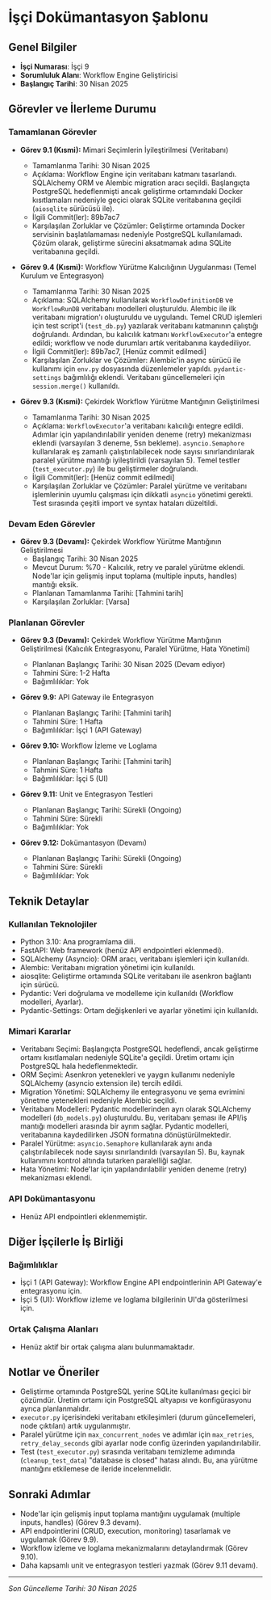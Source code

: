 # İşçi Dokümantasyon Şablonu

## Genel Bilgiler
- **İşçi Numarası**: İşçi 9
- **Sorumluluk Alanı**: Workflow Engine Geliştiricisi
- **Başlangıç Tarihi**: 30 Nisan 2025

## Görevler ve İlerleme Durumu

### Tamamlanan Görevler
- **Görev 9.1 (Kısmi):** Mimari Seçimlerin İyileştirilmesi (Veritabanı)
  - Tamamlanma Tarihi: 30 Nisan 2025
  - Açıklama: Workflow Engine için veritabanı katmanı tasarlandı. SQLAlchemy ORM ve Alembic migration aracı seçildi. Başlangıçta PostgreSQL hedeflenmişti ancak geliştirme ortamındaki Docker kısıtlamaları nedeniyle geçici olarak SQLite veritabanına geçildi (`aiosqlite` sürücüsü ile).
  - İlgili Commit(ler): 89b7ac7
  - Karşılaşılan Zorluklar ve Çözümler: Geliştirme ortamında Docker servisinin başlatılamaması nedeniyle PostgreSQL kullanılamadı. Çözüm olarak, geliştirme sürecini aksatmamak adına SQLite veritabanına geçildi.

- **Görev 9.4 (Kısmi):** Workflow Yürütme Kalıcılığının Uygulanması (Temel Kurulum ve Entegrasyon)
  - Tamamlanma Tarihi: 30 Nisan 2025
  - Açıklama: SQLAlchemy kullanılarak `WorkflowDefinitionDB` ve `WorkflowRunDB` veritabanı modelleri oluşturuldu. Alembic ile ilk veritabanı migration'ı oluşturuldu ve uygulandı. Temel CRUD işlemleri için test script'i (`test_db.py`) yazılarak veritabanı katmanının çalıştığı doğrulandı. Ardından, bu kalıcılık katmanı `WorkflowExecutor`'a entegre edildi; workflow ve node durumları artık veritabanına kaydediliyor.
  - İlgili Commit(ler): 89b7ac7, [Henüz commit edilmedi]
  - Karşılaşılan Zorluklar ve Çözümler: Alembic'in async sürücü ile kullanımı için `env.py` dosyasında düzenlemeler yapıldı. `pydantic-settings` bağımlılığı eklendi. Veritabanı güncellemeleri için `session.merge()` kullanıldı.

- **Görev 9.3 (Kısmi):** Çekirdek Workflow Yürütme Mantığının Geliştirilmesi
  - Tamamlanma Tarihi: 30 Nisan 2025
  - Açıklama: `WorkflowExecutor`'a veritabanı kalıcılığı entegre edildi. Adımlar için yapılandırılabilir yeniden deneme (retry) mekanizması eklendi (varsayılan 3 deneme, 5sn bekleme). `asyncio.Semaphore` kullanılarak eş zamanlı çalıştırılabilecek node sayısı sınırlandırılarak paralel yürütme mantığı iyileştirildi (varsayılan 5). Temel testler (`test_executor.py`) ile bu geliştirmeler doğrulandı.
  - İlgili Commit(ler): [Henüz commit edilmedi]
  - Karşılaşılan Zorluklar ve Çözümler: Paralel yürütme ve veritabanı işlemlerinin uyumlu çalışması için dikkatli `asyncio` yönetimi gerekti. Test sırasında çeşitli import ve syntax hataları düzeltildi.

### Devam Eden Görevler
- **Görev 9.3 (Devamı):** Çekirdek Workflow Yürütme Mantığının Geliştirilmesi
  - Başlangıç Tarihi: 30 Nisan 2025
  - Mevcut Durum: %70 - Kalıcılık, retry ve paralel yürütme eklendi. Node'lar için gelişmiş input toplama (multiple inputs, handles) mantığı eksik.
  - Planlanan Tamamlanma Tarihi: [Tahmini tarih]
  - Karşılaşılan Zorluklar: [Varsa]

### Planlanan Görevler
- **Görev 9.3 (Devamı):** Çekirdek Workflow Yürütme Mantığının Geliştirilmesi (Kalıcılık Entegrasyonu, Paralel Yürütme, Hata Yönetimi)
  - Planlanan Başlangıç Tarihi: 30 Nisan 2025 (Devam ediyor)
  - Tahmini Süre: 1-2 Hafta
  - Bağımlılıklar: Yok

- **Görev 9.9:** API Gateway ile Entegrasyon
  - Planlanan Başlangıç Tarihi: [Tahmini tarih]
  - Tahmini Süre: 1 Hafta
  - Bağımlılıklar: İşçi 1 (API Gateway)

- **Görev 9.10:** Workflow İzleme ve Loglama
  - Planlanan Başlangıç Tarihi: [Tahmini tarih]
  - Tahmini Süre: 1 Hafta
  - Bağımlılıklar: İşçi 5 (UI)

- **Görev 9.11:** Unit ve Entegrasyon Testleri
  - Planlanan Başlangıç Tarihi: Sürekli (Ongoing)
  - Tahmini Süre: Sürekli
  - Bağımlılıklar: Yok

- **Görev 9.12:** Dokümantasyon (Devamı)
  - Planlanan Başlangıç Tarihi: Sürekli (Ongoing)
  - Tahmini Süre: Sürekli
  - Bağımlılıklar: Yok

## Teknik Detaylar

### Kullanılan Teknolojiler
- Python 3.10: Ana programlama dili.
- FastAPI: Web framework (henüz API endpointleri eklenmedi).
- SQLAlchemy (Asyncio): ORM aracı, veritabanı işlemleri için kullanıldı.
- Alembic: Veritabanı migration yönetimi için kullanıldı.
- aiosqlite: Geliştirme ortamında SQLite veritabanı ile asenkron bağlantı için sürücü.
- Pydantic: Veri doğrulama ve modelleme için kullanıldı (Workflow modelleri, Ayarlar).
- Pydantic-Settings: Ortam değişkenleri ve ayarlar yönetimi için kullanıldı.

### Mimari Kararlar
- Veritabanı Seçimi: Başlangıçta PostgreSQL hedeflendi, ancak geliştirme ortamı kısıtlamaları nedeniyle SQLite'a geçildi. Üretim ortamı için PostgreSQL hala hedeflenmektedir.
- ORM Seçimi: Asenkron yetenekleri ve yaygın kullanımı nedeniyle SQLAlchemy (asyncio extension ile) tercih edildi.
- Migration Yönetimi: SQLAlchemy ile entegrasyonu ve şema evrimini yönetme yetenekleri nedeniyle Alembic seçildi.
- Veritabanı Modelleri: Pydantic modellerinden ayrı olarak SQLAlchemy modelleri (`db_models.py`) oluşturuldu. Bu, veritabanı şeması ile API/iş mantığı modelleri arasında bir ayrım sağlar. Pydantic modelleri, veritabanına kaydedilirken JSON formatına dönüştürülmektedir.
- Paralel Yürütme: `asyncio.Semaphore` kullanılarak aynı anda çalıştırılabilecek node sayısı sınırlandırıldı (varsayılan 5). Bu, kaynak kullanımını kontrol altında tutarken paralelliği sağlar.
- Hata Yönetimi: Node'lar için yapılandırılabilir yeniden deneme (retry) mekanizması eklendi.

### API Dokümantasyonu
- Henüz API endpointleri eklenmemiştir.

## Diğer İşçilerle İş Birliği

### Bağımlılıklar
- İşçi 1 (API Gateway): Workflow Engine API endpointlerinin API Gateway'e entegrasyonu için.
- İşçi 5 (UI): Workflow izleme ve loglama bilgilerinin UI'da gösterilmesi için.

### Ortak Çalışma Alanları
- Henüz aktif bir ortak çalışma alanı bulunmamaktadır.

## Notlar ve Öneriler
- Geliştirme ortamında PostgreSQL yerine SQLite kullanılması geçici bir çözümdür. Üretim ortamı için PostgreSQL altyapısı ve konfigürasyonu ayrıca planlanmalıdır.
- `executor.py` içerisindeki veritabanı etkileşimleri (durum güncellemeleri, node çıktıları) artık uygulanmıştır.
- Paralel yürütme için `max_concurrent_nodes` ve adımlar için `max_retries`, `retry_delay_seconds` gibi ayarlar node config üzerinden yapılandırılabilir.
- Test (`test_executor.py`) sırasında veritabanı temizleme adımında (`cleanup_test_data`) "database is closed" hatası alındı. Bu, ana yürütme mantığını etkilemese de ileride incelenmelidir.

## Sonraki Adımlar
- Node'lar için gelişmiş input toplama mantığını uygulamak (multiple inputs, handles) (Görev 9.3 devamı).
- API endpointlerini (CRUD, execution, monitoring) tasarlamak ve uygulamak (Görev 9.9).
- Workflow izleme ve loglama mekanizmalarını detaylandırmak (Görev 9.10).
- Daha kapsamlı unit ve entegrasyon testleri yazmak (Görev 9.11 devamı).

---

*Son Güncelleme Tarihi: 30 Nisan 2025*
